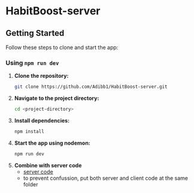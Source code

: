# HabitBoost-server

## Getting Started

Follow these steps to clone and start the app:

### Using `npm run dev`

1. **Clone the repository:**
   ```bash
   git clone https://github.com/Adibb1/HabitBoost-server.git
   ```
2. **Navigate to the project directory:**
   ```bash
   cd <project-directory>
   ```
3. **Install dependencies:**
   ```bash
   npm install
   ```
4. **Start the app using nodemon:**
   ```bash
   npm run dev
   ```
5. **Combine with server code**
   - [server code](https://github.com/Adibb1/HabitBoost-server)
   - to prevent confussion, put both server and client code at the same folder
